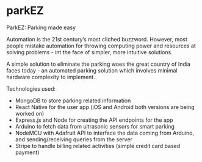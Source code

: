 # parkEZ

ParkEZ: Parking made easy 

Automation is the 21st century’s most cliched buzzword. 
However, most people mistake automation for throwing computing power and resources at solving problems - int the face of simpler, more intuitive solutions. 

A simple solution to eliminate the parking woes the great country of India faces today - an automated parking solution which involves minimal hardware complexity to implement. 

Technologies used: 
- MongoDB to store parking related information
- React Native for the user app (iOS and Android both versions are being worked on) 
- Express.js and Node for creating the API endpoints for the app 
- Arduino to fetch data from ultrasonic sensors for smart parking 
- NodeMCU with Adafruit API to interface the data coming from Arduino, and sending/receiving queries from the server  
- Stripe to handle billing related activities (simple credit card based payment) 
